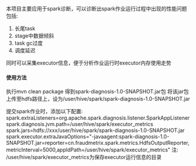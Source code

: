 本项目主要应用于spark诊断，可以诊断出spark作业运行过程中出现的性能问题
包括:
1. 长尾task
2. stage中数据倾斜
3. task gc过度
4. 调度延迟

同时可以采集executor信息，便于分析作业运行时executor内存使用走势

#### 使用方法
执行mvn clean package
得到spark-diagnosis-1.0-SNAPSHOT.jar包
将该jar包上传至hdfs路径上，设为/user/hive/spark/spark-diagnosis-1.0-SNAPSHOT.jar

提交spark作业时，添加以下配置:
spark.extraListeners=org.apache.spark.diagnosis.listener.SparkAppListener
spark.diagnosis.jvm.path=/user/hive/spark/executor_metrics
spark.jars=hdfs://xxx/user/hive/spark/spark-diagnosis-1.0-SNAPSHOT.jar
spark.executor.extraJavaOptions="-javaagent:spark-diagnosis-1.0-SNAPSHOT.jar=reporter=cn.fraudmetrix.spark.metrics.HdfsOutputReporter,metricInterval=5000,appIdPath=/user/hive/spark/executor_metrics"
注: /user/hive/spark/executor_metrics为保存executor运行信息的目录
